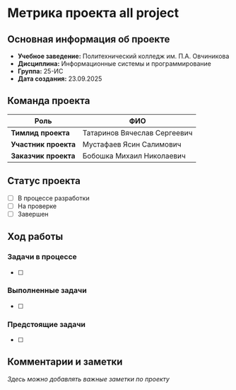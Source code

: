 # Метрика проекта all project

## Основная информация об проекте
- **Учебное заведение:** Политехнический колледж им. П.А. Овчиникова
- **Дисциплина:** Информационные системы и программирование
- **Группа:** 25-ИС
- **Дата создания:** 23.09.2025

## Команда проекта
| Роль | ФИО |
|------|-----|
| **Тимлид проекта** | Татаринов Вячеслав Сергеевич |
| **Участник проекта** | Мустафаев Ясин Салимович |
| **Заказчик проекта** | Бобошка Михаил Николаевич |

## Статус проекта
- [ ] В процессе разработки
- [ ] На проверке
- [ ] Завершен

## Ход работы
### Задачи в процессе
- [ ] 

### Выполненные задачи
- [ ] 

### Предстоящие задачи
- [ ] 

## Комментарии и заметки
*Здесь можно добавлять важные заметки по проекту*